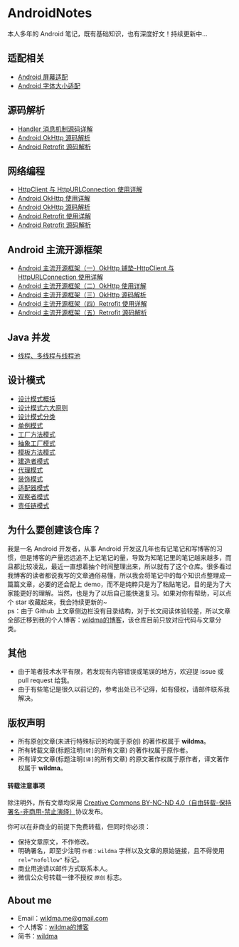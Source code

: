 # AndroidNotes
本人多年的 Android 笔记，既有基础知识，也有深度好文！持续更新中...

## 适配相关
- [Android 屏幕适配](https://www.jianshu.com/p/1302ad5a4b04)
- [Android 字体大小适配](https://www.jianshu.com/p/2fdc97ae74a8)

## 源码解析
- [Handler 消息机制源码详解](https://wildma.github.io/blog/7be5d111.html) 
- [Android OkHttp 源码解析 ](https://wildma.github.io/blog/d8540f1f.html) 
- [Android Retrofit 源码解析 ](https://wildma.github.io/blog/a7a51ec3.html) 

## 网络编程
- [HttpClient 与 HttpURLConnection 使用详解](https://wildma.github.io/blog/ec018646.html) 
- [Android OkHttp 使用详解](https://wildma.github.io/blog/6d0008b.html) 
- [Android OkHttp 源码解析 ](https://wildma.github.io/blog/d8540f1f.html) 
- [Android Retrofit 使用详解 ](https://wildma.github.io/blog/df2af467.html) 
- [Android Retrofit 源码解析 ](https://wildma.github.io/blog/a7a51ec3.html) 

## Android 主流开源框架
- [Android 主流开源框架（一）OkHttp 铺垫-HttpClient 与 HttpURLConnection 使用详解](https://wildma.github.io/blog/ec018646.html) 
- [Android 主流开源框架（二）OkHttp 使用详解 ](https://wildma.github.io/blog/6d0008b.html) 
- [Android 主流开源框架（三）OkHttp 源码解析 ](https://wildma.github.io/blog/d8540f1f.html) 
- [Android 主流开源框架（四）Retrofit 使用详解 ](https://wildma.github.io/blog/df2af467.html) 
- [Android 主流开源框架（五）Retrofit 源码解析 ](https://wildma.github.io/blog/a7a51ec3.html) 

## Java 并发
- [线程、多线程与线程池](https://wildma.github.io/blog/7ac296bb.html) 

## 设计模式
- [设计模式概括](https://wildma.github.io/blog/364ea8cc.html#toc-heading-1) 
- [设计模式六大原则](https://wildma.github.io/blog/364ea8cc.html#toc-heading-2)
- [设计模式分类](https://wildma.github.io/blog/364ea8cc.html#toc-heading-9)
- [单例模式](https://wildma.github.io/blog/364ea8cc.html#toc-heading-10) 
- [工厂方法模式](https://wildma.github.io/blog/364ea8cc.html#toc-heading-11)
- [抽象工厂模式](https://wildma.github.io/blog/364ea8cc.html#toc-heading-12)
- [模板方法模式](https://wildma.github.io/blog/364ea8cc.html#toc-heading-13)
- [建造者模式](https://wildma.github.io/blog/364ea8cc.html#toc-heading-14)
- [代理模式](https://wildma.github.io/blog/364ea8cc.html#toc-heading-15)
- [装饰模式](https://wildma.github.io/blog/364ea8cc.html#toc-heading-18)
- [适配器模式](https://wildma.github.io/blog/364ea8cc.html#toc-heading-19)
- [观察者模式](https://wildma.github.io/blog/364ea8cc.html#toc-heading-22)
- [责任链模式](https://wildma.github.io/blog/364ea8cc.html#toc-heading-25)


## 为什么要创建该仓库？
我是一名 Android 开发者，从事 Android 开发这几年也有记笔记和写博客的习惯，但是博客的产量远远追不上记笔记的量，导致为知笔记里的笔记越来越多，而且都比较凌乱，最近一直想着抽个时间整理出来，所以就有了这个仓库。很多看过我博客的读者都说我写的文章通俗易懂，所以我会将笔记中的每个知识点整理成一篇篇文章，必要的还会配上 demo，而不是纯粹只是为了粘贴笔记，目的是为了大家能更好的理解。当然，也是为了以后自己能快速复习。如果对你有帮助，可以点个 star 收藏起来，我会持续更新的~  
ps：由于 Github 上文章侧边栏没有目录结构，对于长文阅读体验较差，所以文章全部迁移到我的个人博客：[wildma的博客](https://wildma.github.io/)，该仓库目前只放对应代码与文章分类。

## 其他
- 由于笔者技术水平有限，若发现有内容错误或笔误的地方，欢迎提 issue 或 pull request 给我。
- 由于有些笔记是很久以前记的，参考出处已不记得，如有侵权，请邮件联系我解决。

## 版权声明

- 所有原创文章(未进行特殊标识的均属于原创) 的著作权属于 **wildma**。
- 所有转载文章(标题注明`[转]`的所有文章) 的著作权属于原作者。
- 所有译文文章(标题注明`[译]`的所有文章) 的原文著作权属于原作者，译文著作权属于 **wildma**。

#### 转载注意事项

除注明外，所有文章均采用 [Creative Commons BY-NC-ND 4.0（自由转载-保持署名-非商用-禁止演绎）](http://creativecommons.org/licenses/by-nc-nd/4.0/deed.zh)协议发布。

你可以在非商业的前提下免费转载，但同时你必须：

- 保持文章原文，不作修改。
- 明确署名，即至少注明 `作者：wildma` 字样以及文章的原始链接，且不得使用 `rel="nofollow"` 标记。
- 商业用途请以邮件方式联系本人。
- 微信公众号转载一律不授权 `原创` 标志。


## About me
- Email：[wildma.me@gmail.com]()
- 个人博客：[wildma的博客](https://wildma.github.io)
- 简书：[wildma](https://www.jianshu.com/u/03fac4a1b107) 





